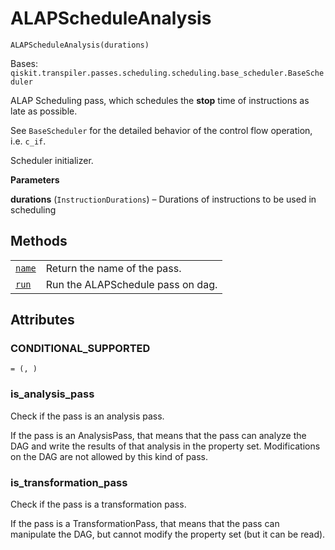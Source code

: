 # ALAPScheduleAnalysis

<span id="undefined" />

`ALAPScheduleAnalysis(durations)`

Bases: `qiskit.transpiler.passes.scheduling.scheduling.base_scheduler.BaseScheduler`

ALAP Scheduling pass, which schedules the **stop** time of instructions as late as possible.

See `BaseScheduler` for the detailed behavior of the control flow operation, i.e. `c_if`.

Scheduler initializer.

**Parameters**

**durations** (`InstructionDurations`) – Durations of instructions to be used in scheduling

## Methods

|                                                                                                                                                                      |                                   |
| -------------------------------------------------------------------------------------------------------------------------------------------------------------------- | --------------------------------- |
| [`name`](qiskit.transpiler.passes.ALAPScheduleAnalysis.name#qiskit.transpiler.passes.ALAPScheduleAnalysis.name "qiskit.transpiler.passes.ALAPScheduleAnalysis.name") | Return the name of the pass.      |
| [`run`](qiskit.transpiler.passes.ALAPScheduleAnalysis.run#qiskit.transpiler.passes.ALAPScheduleAnalysis.run "qiskit.transpiler.passes.ALAPScheduleAnalysis.run")     | Run the ALAPSchedule pass on dag. |

## Attributes

<span id="undefined" />

### CONDITIONAL\_SUPPORTED

`= (, )`

<span id="undefined" />

### is\_analysis\_pass

Check if the pass is an analysis pass.

If the pass is an AnalysisPass, that means that the pass can analyze the DAG and write the results of that analysis in the property set. Modifications on the DAG are not allowed by this kind of pass.

<span id="undefined" />

### is\_transformation\_pass

Check if the pass is a transformation pass.

If the pass is a TransformationPass, that means that the pass can manipulate the DAG, but cannot modify the property set (but it can be read).
